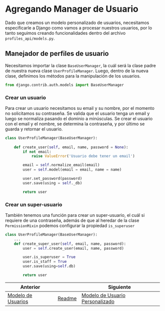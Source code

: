 # Agregando Manager de Usuario

Dado que creamos un modelo personalizado de usuarios, necesitamos especificarle a Django como vamos a procesar nuestros usuarios, por lo tanto seguimos creando funcionalidades dentro del archivo `profiles_api/models.py`.

## Manejador de perfiles de usuario

Necesitamos importar la clase `BaseUserManager`, la cuál será la clase padre de nuestra nueva clase `UserProfileManager`. Luego, dentro de la nueva clase, definimos los métodos para la manipulación de los usuarios.

```py
from django.contrib.auth.models import BaseUserManager
```

### Crear un usuario

Para crear un usuario necesitamos su email y su nombre, por el momento no solicitamos su contraseña. Se valida que el usuario tenga un email y luego se normaliza pasando el dominio a minúsculas. Se crear el usuario con el email y el nombre, se determina la contraseña, y por último se guarda y retornar el usuario.

```py
class UserProfileManager(BaseUserManager):
    
    def create_user(self, email, name, password = None):
        if not email:
            raise ValueError('Usuario debe tener un email')

        email = self.normalize_email(email)
        user = self.model(email = email, name = name)

        user.set_password(password)
        user.save(using = self._db)

        return user
```

### Crear un super-usuario

También tenemos una función para crear un super-usuario, el cuál si requiere de una contraseña, además de que al heredar de la clase `PermissionMixin` podemos configurar la propiedad `is_superuser`

```py
class UserProfileManager(BaseUserManager):
    ...
    def create_super_user(self, email, name, password):
        user = self.create_user(email, name, password)

        user.is_superuser = True
        user.is_staff = True
        user.save(using=self.db)

        return user
```

| Anterior |                        | Siguiente                                   |
| -------- | ---------------------- | ------------------------------------------- |
| [Modelo de Usuarios](02_Modelo_Usuarios.md) | [Readme](../README.md) | [Modelo de Usuario Personalizado](04_Modelo_Usuario_Personalizado.md) |
